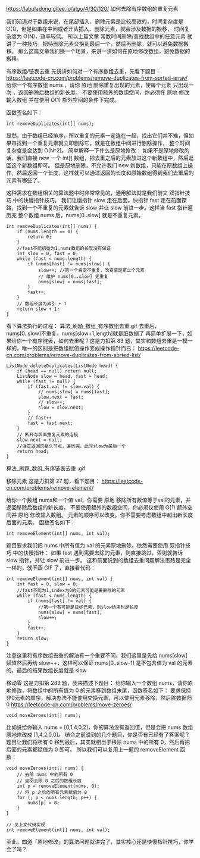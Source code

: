 https://labuladong.gitee.io/algo/4/30/120/
如何去除有序数组的重复元素

我们知道对于数组来说，在尾部插入、删除元素是比较高效的，时间复杂度是 O(1)，但是如果在中间或者开头插入、删除元素，就会涉及数据的搬移，
  时间复杂度为 O(N)，效率较低。
所以上篇文章 常数时间删除/查找数组中的任意元素 就讲了一种技巧，把待删除元素交换到最后一个，然后再删除，就可以避免数据搬移。
那么这篇文章我们换一个场景，来讲一讲如何在原地修改数组，避免数据的搬移。

有序数组/链表去重
先讲讲如何对一个有序数组去重，先看下题目：
https://leetcode-cn.com/problems/remove-duplicates-from-sorted-array/
给你一个有序数组 nums ，请你 原地 删除重复出现的元素，使每个元素 只出现一次 ，返回删除后数组的新长度。
不要使用额外的数组空间，你必须在 原地 修改输入数组 并在使用 O(1) 额外空间的条件下完成。

函数签名如下：
```
int removeDuplicates(int[] nums);
```
显然，由于数组已经排序，所以重复的元素一定连在一起，找出它们并不难，但如果毎找到一个重复元素就立即删除它，就是在数组中间进行删除操作，
  整个时间复杂度是会达到 O(N^2)。
简单解释一下什么是原地修改：
如果不是原地修改的话，我们直接 new 一个 int[] 数组，把去重之后的元素放进这个新数组中，然后返回这个新数组即可。
但是原地删除，不允许我们 new 新数组，只能在原数组上操作，然后返回一个长度，这样就可以通过返回的长度和原始数组得到我们去重后的元素有哪些了。

这种需求在数组相关的算法题中时非常常见的，通用解法就是我们前文 双指针技巧 中的快慢指针技巧。
我们让慢指针 slow 走在后面，快指针 fast 走在前面探路，找到一个不重复的元素就告诉 slow 并让 slow 前进一步。这样当 fast 指针遍历完
  整个数组 nums 后，nums[0..slow] 就是不重复元素。
```
int removeDuplicates(int[] nums) {
    if (nums.length == 0) {
        return 0;
    }
    //fast不能初始为1,nums数组的长度没有保证
    int slow = 0, fast = 0;
    while (fast < nums.length) {
        if (nums[fast] != nums[slow]) {
            slow++; //第一个肯定不重复，改变值是第二个元素
            // 维护 nums[0..slow] 无重复
            nums[slow] = nums[fast];
        }
        fast++;
    }
    // 数组长度为索引 + 1
    return slow + 1;
}
```
看下算法执行的过程：
算法_刷题_数组_有序数组去重.gif       去重后，nums[0..slow]不重复，nums[slow+1,length]就是脏数据了
再简单扩展一下，如果给你一个有序链表，如何去重呢？这是力扣第 83 题，其实和数组去重是一模一样的，唯一的区别是把数组赋值操作变成操作指针而已：
https://leetcode-cn.com/problems/remove-duplicates-from-sorted-list/
```
ListNode deleteDuplicates(ListNode head) {
    if (head == null) return null;
    ListNode slow = head, fast = head;
    while (fast != null) {
        if (fast.val != slow.val) {
            // nums[slow] = nums[fast];
            slow.next = fast;
            // slow++;
            slow = slow.next;
        }
        // fast++
        fast = fast.next;
    }
    // 断开与后面重复元素的连接
    slow.next = null;
    //注意返回的是头节点，遍历完，此时slow为最后一个
    return head;
}
```
算法_刷题_数组_有序链表去重 .gif

移除元素
这是力扣第 27 题，看下题目：
https://leetcode-cn.com/problems/remove-element/

给你一个数组 nums和一个值 val，你需要 原地 移除所有数值等于val的元素，并返回移除后数组的新长度。
不要使用额外的数组空间，你必须仅使用 O(1) 额外空间并 原地 修改输入数组。
元素的顺序可以改变。你不需要考虑数组中超出新长度后面的元素。
函数签名如下：
```
int removeElement(int[] nums, int val);
```
题目要求我们把 nums 中所有值为 val 的元素原地删除，依然需要使用 双指针技巧 中的快慢指针：
如果 fast 遇到需要去除的元素，则直接跳过，否则就告诉 slow 指针，并让 slow 前进一步。
这和前面说到的数组去重问题解法思路是完全一样的，就不画 GIF 了，直接看代码：
```
int removeElement(int[] nums, int val) {
    int fast = 0, slow = 0;
    //fast不能为1,index为0的元素可能是要删除的元素
    while (fast < nums.length) {
        if (nums[fast] != val) {
            //第一个有可能是目标元素，则slow结束时是长度
            nums[slow] = nums[fast];
            slow++;
        }
        fast++;
    }
    return slow;
}
```
注意这里和有序数组去重的解法有一个重要不同，我们这里是先给 nums[slow] 赋值然后再给 slow++，这样可以保证 nums[0..slow-1] 
   是不包含值为 val 的元素的，最后的结果数组长度就是 slow


移动零
这是力扣第 283 题，我来描述下题目：
给你输入一个数组 nums，请你原地修改，将数组中的所有值为 0 的元素移到数组末尾，函数签名如下：
要求保持非0元素的顺序，解决办法不能使用交换元素，可以使用元素移除，然后脏数据归0
https://leetcode-cn.com/problems/move-zeroes/
```
void moveZeroes(int[] nums);
```
比如说给你输入 nums = [0,1,4,0,2]，你的算法没有返回值，但是会把 nums 数组原地修改成 [1,4,2,0,0]。
结合之前说到的几个题目，你是否有已经有了答案呢？
题目让我们将所有 0 移到最后，其实就相当于移除 nums 中的所有 0，然后再把后面的元素都赋值为 0 即可。
所以我们可以复用上一题的 removeElement 函数：
```
void moveZeroes(int[] nums) {
    // 去除 nums 中的所有 0
    // 返回去除 0 之后的数组长度
    int p = removeElement(nums, 0);
    // 将 p 之后的所有元素赋值为 0
    for (; p < nums.length; p++) {
        nums[p] = 0;
    }
}

// 见上文代码实现
int removeElement(int[] nums, int val);
```
至此，四道「原地修改」的算法问题就讲完了，其实核心还是快慢指针技巧，你学会了吗？


